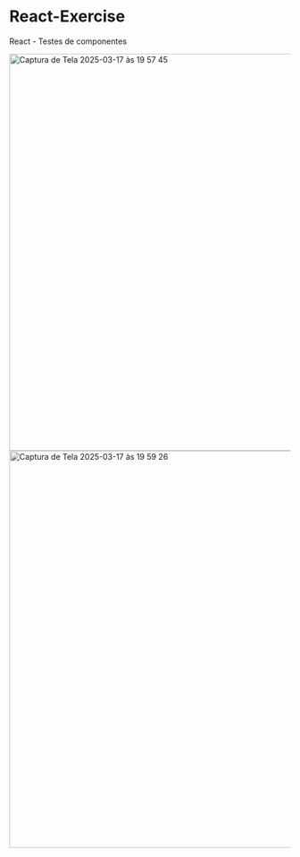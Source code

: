# React-Exercise
React - Testes de componentes 

<img width="710" alt="Captura de Tela 2025-03-17 às 19 57 45" src="https://github.com/user-attachments/assets/6eb4253e-cc2d-47f4-8ff2-1aadc85e1513" />

<img width="710" alt="Captura de Tela 2025-03-17 às 19 59 26" src="https://github.com/user-attachments/assets/e8dd83a8-9306-4f6c-bd8a-fbaee4fa3a4a" />
